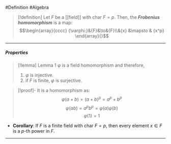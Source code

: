 #Definition #Algebra 

> [!definition]
> Let $F$ be a [[field]] with $\text{char }F=p$. Then, the ***Frobenius homomorphism*** is a map: $$\begin{array}{cccc} {\varphi:}&{F}&\to&{F}\\&{x} &\mapsto & {x^p} \end{array}{}$$
---
##### Properties
> [!lemma] Lemma 1
> $\varphi$ is a field homomorphism and therefore, 
> 1. $\varphi$ is injective.
> 2. if $F$ is finite, $\varphi$ is surjective.

> [!proof]-
> It is a homomorphism as: $$\varphi(a+b)=(a+b)^p=a^p+b^p$$
> $$\varphi(ab)=a^pb^p=\varphi(a)\varphi(b)$$
> $$\varphi(1)=1$$
- **Corollary**: If $F$ is a finite field with $\text{char }F=p$, then every element $x\in F$ is a $p$-th power in $F$.
---
